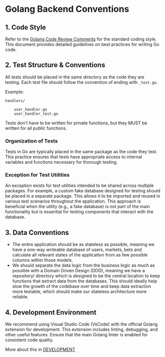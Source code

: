 # Golang Backend Conventions

## 1. Code Style

Refer to the [Golang Code Review Comments](https://github.com/golang/go/wiki/CodeReviewComments) for the standard coding style. This document provides detailed guidelines on best practices for writing Go code.

## 2. Test Structure & Conventions

All tests should be placed in the same directory as the code they are testing. Each test file should follow the convention of ending with `_test.go`.

Example:

```
handlers/

    user_handler.go
    user_handler_test.go
```

Tests don't have to be written for private functions, but they MUST be written for all public functions.

### Organization of Tests
Tests in Go are typically placed in the same package as the code they test. This practice ensures that tests have appropriate access to internal variables and functions necessary for thorough testing. 

### Exception for Test Utilities
An exception exists for test utilities intended to be shared across multiple packages. For example, a custom fake database designed for testing should be placed in a separate package. This allows it to be imported and reused in various test scenarios throughout the application. This approach is beneficial when the utility (e.g., a fake database) is not part of the main functionality but is essential for testing components that interact with the database.


## 3. Data Conventions

* The entire application should be as stateless as possible, meaning we have a one-way writeable database of users, markets, bets and calculate all relevant states of the application from as few possible columns within those models.
* We should separate the data logic from the business logic as much as possible with a Domain Driven Design (DDD), meaning we have a repository/ directory which is designed to be the central location to keep functions that extract data from the databases. This should ideally help slow the growth of the codebase over time and keep data extraction more testable, which should make our stateless architecture more reliable.

## 4. Development Environment

We recommend using Visual Studio Code (VsCode) with the official Golang extension for development. This extension includes linting, debugging, and other useful features. Ensure that the main Golang linter is enabled for consistent code quality.

More about this in [DEVELOPMENT](REAMDE/DEVELOPMENT/DEVELOPMENT.md)